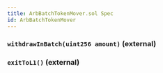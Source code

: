 ```yaml
---
title: ArbBatchTokenMover.sol Spec
id: ArbBatchTokenMover
---
```


### `withdrawInBatch(uint256 amount)` (external)

### `exitToL1()` (external)
